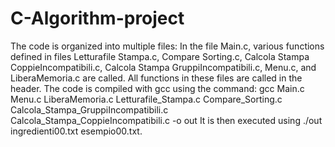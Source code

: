 # C-Algorithm-project
The code is organized into multiple files: In the file Main.c, various functions defined in files Letturafile Stampa.c, Compare Sorting.c,
Calcola Stampa CoppieIncompatibili.c, Calcola Stampa GruppiIncompatibili.c, Menu.c, and LiberaMemoria.c are called. All functions in these files are called
in the header. The code is compiled with gcc using the command:
gcc Main.c Menu.c LiberaMemoria.c Letturafile\_Stampa.c Compare\_Sorting.c Calcola\_Stampa\_GruppiIncompatibili.c Calcola\_Stampa\_CoppieIncompatibili.c -o out
It is then executed using ./out ingredienti00.txt esempio00.txt.
